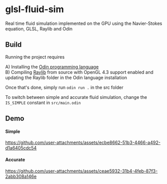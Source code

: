 # glsl-fluid-sim

Real time fluid simulation implemented on the GPU using the Navier-Stokes equation, GLSL, Raylib and Odin

## Build 

Running the project requires 

A) Installing the [Odin programming language](https://odin-lang.org) </br>
B) Compiling [Raylib](https://github.com/raysan5/raylib) from source with OpenGL 4.3 support enabled and updating the Raylib folder in the Odin language installation

Once that's done, simply run ``odin run .`` in the src folder

To switch between simple and accurate fluid simulation, change the ``IS_SIMPLE`` constant in ``src/main.odin``

## Demo

#### Simple

https://github.com/user-attachments/assets/ecbe8662-51b3-4466-a492-d1a6405cdc54

#### Accurate

https://github.com/user-attachments/assets/ceae5932-31b4-4feb-87f3-2abb308a146e


